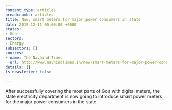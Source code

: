 ```yaml
---
content_type: articles
breadcrumbs: articles
title: Now, smart meters for major power consumers in state
date: 2019-12-11 05:00:00 +0000
states:
- Goa
sectors:
- Energy
subsectors: []
sources:
- name: The Navhind Times
  url: http://www.navhindtimes.in/now-smart-meters-for-major-power-consumers-in-state/
details: []
is_newsletter: false

---
```

After successfully covering the most parts of Goa with digital meters, the state electricity department is now going to introduce smart power meters for the major power consumers in the state.
